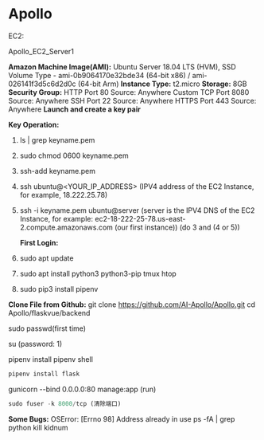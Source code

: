 # Apollo

EC2:

Apollo_EC2_Server1

**Amazon Machine Image(AMI):**
Ubuntu Server 18.04 LTS (HVM), SSD Volume Type - ami-0b9064170e32bde34 (64-bit x86) / ami-026141f3d5c6d2d0c (64-bit Arm)
**Instance Type:**
t2.micro
**Storage:**
8GB
**Security Group:**
HTTP Port 80 Source: Anywhere
Custom TCP Port 8080 Source: Anywhere
SSH Port 22 Source: Anywhere
HTTPS Port 443 Source: Anywhere
**Launch and create a key pair**

**Key Operation:**

1. ls | grep keyname.pem

2. sudo chmod 0600 keyname.pem

3. ssh-add keyname.pem

4. ssh ubuntu@<YOUR_IP_ADDRESS> (IPV4 address of the EC2 Instance, for example, 18.222.25.78)

5. ssh -i keyname.pem ubuntu@server (server is the IPV4 DNS of the EC2 Instance, for example: ec2-18-222-25-78.us-east-2.compute.amazonaws.com (our first instance))    (do 3 and (4 or 5))

   **First Login:**

6. sudo apt update

7. sudo apt install python3 python3-pip tmux htop

8. sudo pip3 install pipenv

**Clone File from Github:**
git clone https://github.com/AI-Apollo/Apollo.git
cd Apollo/flaskvue/backend

sudo passwd(first time)

su (password: 1)

pipenv install
pipenv shell

```py
pipenv install flask
```

gunicorn --bind 0.0.0.0:80 manage:app (run)

```py
sudo fuser -k 8000/tcp (清除端口)
```

**Some Bugs:**
OSError: [Errno 98] Address already in use
ps -fA | grep python
kill kidnum
